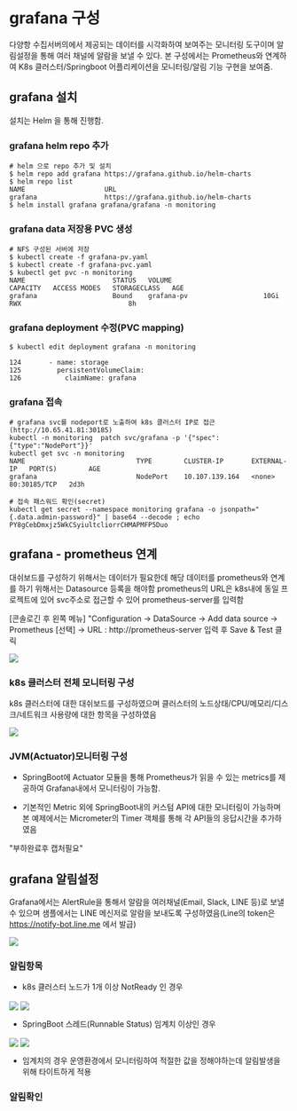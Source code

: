 
# grafana 구성

다양항 수집서버의에서 제공되는 데이터를 시각화하여 보여주는 모니터링 도구이며 알림설정을 통해 여러 채널에 알람을 보낼 수 있다.
본 구성에서는 Prometheus와 연계하여 K8s 클러스터/Springboot 어플리케이션을 모니터링/알림 기능 구현을 보여줌.

## grafana 설치

설치는 Helm 을 통해 진행함.

### grafana helm repo 추가
```text
# helm 으로 repo 추가 및 설치
$ helm repo add grafana https://grafana.github.io/helm-charts
$ helm repo list 
NAME                	URL                                               
grafana             	https://grafana.github.io/helm-charts
$ helm install grafana grafana/grafana -n monitoring
```
### grafana data 저장용 PVC 생성
```text
# NFS 구성된 서버에 저장
$ kubectl create -f grafana-pv.yaml
$ kubectl create -f grafana-pvc.yaml
$ kubectl get pvc -n monitoring
NAME                      STATUS   VOLUME                       CAPACITY   ACCESS MODES   STORAGECLASS   AGE
grafana                   Bound    grafana-pv                   10Gi       RWX                           8h
```

### grafana deployment 수정(PVC mapping)
```text
$ kubectl edit deployment grafana -n monitoring

124       - name: storage
125         persistentVolumeClaim:
126           claimName: grafana

```

### grafana 접속
```text
# grafana svc를 nodeport로 노출하여 k8s 클러스터 IP로 접근 (http://10.65.41.81:30185)
kubectl -n monitoring  patch svc/grafana -p '{"spec":{"type":"NodePort"}}'
kubectl get svc -n monitoring
NAME                            TYPE        CLUSTER-IP       EXTERNAL-IP   PORT(S)        AGE
grafana                         NodePort    10.107.139.164   <none>        80:30185/TCP   2d3h

# 접속 패스워드 확인(secret)
kubectl get secret --namespace monitoring grafana -o jsonpath="{.data.admin-password}" | base64 --decode ; echo
PY8gCebDmxjz5WkCSyiultcliorrCHMAPMFP5Duo
```

## grafana - prometheus 연계

대쉬보드를 구성하기 위해서는 데이터가 필요한데 해당 데이터를 prometheus와 연계를 하기 위해서는 Datasource 등록을 해야함
prometheus의 URL은 k8s내에 동일 프로젝트에 있어 svc주소로 접근할 수 있어 prometheus-server를 입력함

[콘솔로긴 후 왼쪽 메뉴]
"Configuration -> DataSource ->  Add data source -> Prometheus [선택] -> URL : http://prometheus-server 입력 후 Save & Test 클릭

<img src="images/grafana-datasource-prometheus.jpg" align="center" />

### k8s 클러스터 전체 모니터링 구성

k8s 클러스터에 대한 대쉬보드를 구성하였으며 클러스터의 노드상태/CPU/메모리/디스크/네트워크 사용량에 대한 항목을 구성하였음

<img src="images/grafana-dashboard-k8s-cluster.jpg" align="center" />

### JVM(Actuator)모니터링 구성

* SpringBoot에 Actuator 모듈을 통해 Prometheus가 읽을 수 있는 metrics를 제공하여 Grafana내에서 모니터링이 가능함.

* 기본적인 Metric 외에 SpringBoot내의 커스텀 API에 대한 모니터링이 가능하며 본 예제에서는 Micrometer의 Timer 객체를 통해 
각 API들의 응답시간을 추가하였음

"부하완료후 캡처필요"


## grafana 알림설정 

Grafana에서는 AlertRule을 통해서 알람을 여러채널(Email, Slack, LINE 등)로 보낼 수 있으며
샘플에서는 LINE 메신저로 알람을 보내도록 구성하였음(Line의 token은 https://notify-bot.line.me 에서 발급)

<img src="images/grafana-contact-point-line.jpg" align="center" />

### 알림항목

* k8s 클러스터 노드가 1개 이상 NotReady 인 경우
<img src="images/grafana-alert-cluster-nodedown.jpg" align="center" />
<img src="images/grafana-alert-cluster-nodedown2.jpg" align="center" />


* SpringBoot 스레드(Runnable Status) 임계치 이상인 경우
<img src="images/grafana-alert-spring-thread.jpg" align="center" />
<img src="images/grafana-alert-spring-thread2.jpg" align="center" />


* 임계치의 경우 운영환경에서 모니터링하여 적절한 값을 정해야하는데 알림발생을 위해 타이트하게 적용


### 알림확인






